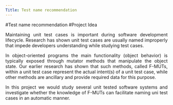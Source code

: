 ```yaml
---
Title: Test name recommendation
---
```

#Test name recommendation
#Project Idea

<div align="justify">

Maintaining unit test cases is important during software development lifecycle. Research has shown unit test cases are usually named improperly that impede developers understanding while studying test cases.

In object-oriented programs the main functionality (object behavior) is typically exposed through mutator methods that manipulate the object state. Our earlier research has shown that such methods, called F-MUTs, within a unit test case represent the actual intent(s) of a unit test case, while other methods are ancillary and provide required data for this purpose.

In this project we would study several unit tested software systems and investigate whether the knowledge of F-MUTs can facilitate naming uni test cases in an automatic manner.

</div>
